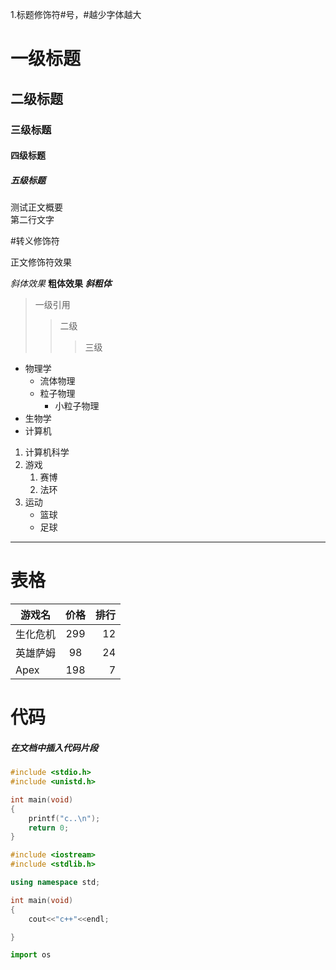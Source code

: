 1.标题修饰符#号，#越少字体越大
# 一级标题
## 二级标题
### 三级标题
#### 四级标题
##### 五级标题
测试正文概要<br>
第二行文字

\#转义修饰符

正文修饰符效果

*斜体效果*
**粗体效果**
***斜粗体***

>一级引用
>>二级
>>>三级

* 物理学
  * 流体物理
  * 粒子物理
    * 小粒子物理
* 生物学
* 计算机

1. 计算机科学
2. 游戏
   1. 赛博
   2. 法环
3. 运动
   * 篮球
   * 足球

-----------

# 表格
游戏名|价格|排行
--|:--:|--:
生化危机|299|12
英雄萨姆|98|24
Apex|198|7


# 代码
##### 在文档中插入代码片段

```c
#include <stdio.h>
#include <unistd.h>

int main(void)
{
	printf("c..\n");
	return 0;
}
```

```cpp
#include <iostream>
#include <stdlib.h>

using namespace std;

int main(void)
{
	cout<<"c++"<<endl;

}
```

```python
import os
```







<!---
zhouhuam/zhouhuam is a ✨ special ✨ repository because its `README.md` (this file) appears on your GitHub profile.
You can click the Preview link to take a look at your changes.
--->
